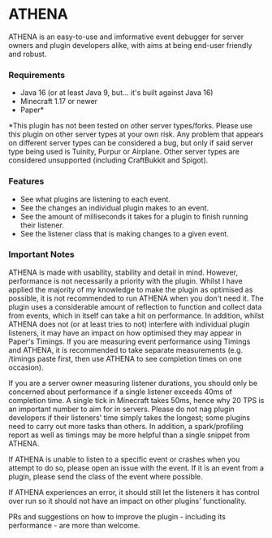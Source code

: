 # ATHENA
ATHENA is an easy-to-use and imformative event debugger for server owners and plugin developers alike, with aims at being end-user friendly and robust.

### Requirements
- Java 16 (or at least Java 9, but... it's built against Java 16)
- Minecraft 1.17 or newer
- Paper*

*This plugin has not been tested on other server types/forks. Please use this plugin on other server types at your own risk. Any problem that appears on different server types can be considered a bug, but only if said server type being used is Tuinity, Purpur or Airplane. Other server types are considered unsupported (including CraftBukkit and Spigot).

### Features
- See what plugins are listening to each event.
- See the changes an individual plugin makes to an event.
- See the amount of milliseconds it takes for a plugin to finish running their listener.
- See the listener class that is making changes to a given event.

### Important Notes
ATHENA is made with usability, stability and detail in mind. However, performance is not necessarily a priority with the plugin. Whilst I have applied the majority of my knowledge to make the plugin as optimised as possible, it is not recommended to run ATHENA when you don't need it. The plugin uses a considerable amount of reflection to function and collect data from events, which in itself can take a hit on performance. In addition, whilst ATHENA does not (or at least tries to not) interfere with individual plugin listeners, it may have an impact on how optimised they may appear in Paper's Timings. If you are measuring event performance using Timings and ATHENA, it is recommended to take separate measurements (e.g. /timings paste first, then use ATHENA to see completion times on one occasion).

If you are a server owner measuring listener durations, you should only be concerned about performance if a single listener exceeds 40ms of completion time. A single tick in Minecraft takes 50ms, hence why 20 TPS is an important number to aim for in servers. Please do not nag plugin developers if their listeners' time simply takes the longest; some plugins need to carry out more tasks than others. In addition, a spark/profiling report as well as timings may be more helpful than a single snippet from ATHENA.

If ATHENA is unable to listen to a specific event or crashes when you attempt to do so, please open an issue with the event. If it is an event from a plugin, please send the class of the event where possible.

If ATHENA experiences an error, it should still let the listeners it has control over run so it should not have an impact on other plugins' functionality.

PRs and suggestions on how to improve the plugin - including its performance - are more than welcome.
